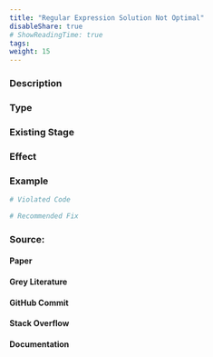 ```yaml
---
title: "Regular Expression Solution Not Optimal"
disableShare: true
# ShowReadingTime: true
tags: 
weight: 15
---
```


### Description


### Type


### Existing Stage


### Effect


### Example

```python
# Violated Code

# Recommended Fix

```

### Source:

#### Paper 
#### Grey Literature

#### GitHub Commit

#### Stack Overflow

#### Documentation

